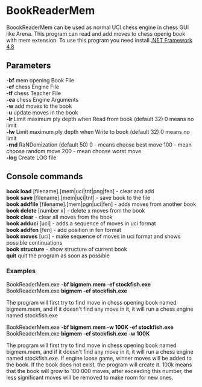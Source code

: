 # BookReaderMem
BoookReaderMem can be used as normal UCI chess engine in chess GUI like Arena.
This program can read and add moves to chess openig book with mem extension.
To use this program you need install  <a href="https://dotnet.microsoft.com/download/dotnet-framework/net48">.NET Framework 4.8</a>

## Parameters

**-bf** mem opening Book File<br/>
**-ef** chess Engine File<br/>
**-tf** chess Teacher File<br/>
**-ea** chess Engine Arguments<br/>
**-w** add moves to the book<br/>
**-u** update moves in the book<br/>
**-lr** Limit maximum ply depth when Read from book (default 32) 0 means no limit<br/>
**-lw** Limit maximum ply depth when Write to book (default 32) 0 means no limit<br/>
**-rnd** RaNDomization (default 50) 0 - means choose best move 100 - mean choose random move 200 - mean choose worst move<br/>
**-log** Create LOG file<br/>

## Console commands

**book load** [filename].[mem|uci|tnt|png|fen] - clear and add<br/>
**book save** [filename].[mem|uci|tnt] - save book to the file<br/>
**book addfile** [filename].[mem|pgn|uci|fen] - adds moves from another book<br/>
**book delete** [number x] - delete x moves from the book<br/>
**book clear** - clear all moves from the book<br/>
**book adduci** [uci] - adds a sequence of moves in uci format<br/>
**book addfen** [fen] - add position in fen format<br/>
**book moves** [uci] - make sequence of moves in uci format and shows possible continuations<br/>
**book structure** - show structure of current book<br/>
**quit** quit the program as soon as possible

### Examples

BookReaderMem.exe **-bf bigmem.mem -ef stockfish.exe**<br/>
BookReaderMem.exe **bigmem -ef stockfish.exe**

The program will first try to find move in chess opening book named bigmem.mem, and if it doesn't find any move in it, it will run a chess engine named stockfish.exe

BookReaderMem.exe **-bf bigmem.mem -w 100K -ef stockfish.exe**<br/>
BookReaderMem.exe **bigmem -ef stockfish.exe -w 100K**

The program will first try to find move in chess opening book named bigmem.mem, and if it doesn't find any move in it, it will run a chess engine named stockfish.exe. If engine loose game, winner moves will be added to the book. If the book does not exist, the program will create it. 100k means that the book will grow to 100 000 moves, after exceeding this number, the less significant moves will be removed to make room for new ones.